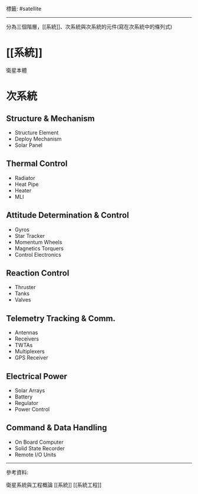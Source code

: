 標籤: #satellite 

---

分為三個階層，[[系統]]、次系統與次系統的元件(寫在次系統中的條列式)

# [[系統]]

衛星本體

# 次系統

## Structure & Mechanism

- Structure Element
- Deploy Mechanism
- Solar Panel



## Thermal Control

- Radiator
- Heat Pipe
- Heater
- MLI



## Attitude Determination & Control

- Gyros
- Star Tracker
- Momentum Wheels
- Magnetics Torquers
- Control Electronics

## Reaction Control

- Thruster
- Tanks
- Valves



## Telemetry Tracking & Comm.

- Antennas
- Receivers
- TWTAs
- Multiplexers
- GPS Receiver

## Electrical Power

- Solar Arrays
- Battery
- Regulator
- Power Control

## Command & Data Handling

- On Board Computer
- Solid State Recorder
- Remote I/O Units

---

參考資料:

衛星系統與工程概論
[[系統]]
[[系統工程]]